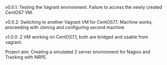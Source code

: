 v0.0.1: Testing the Vagrant environment. Failure to access the newly created CentOS7 VM.

v0.0.2: Switching to another Vagrant VM for CentOS7.1. Machine works, proceeding with cloning and configuring second machine.

v1.0.0: 2 VM working on CentOS7.1, both are bridged and usable from vagrant.

Project aim: Creating a simulated 2 server environment for Nagios and Tracking with NRPE.
